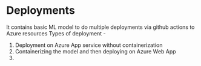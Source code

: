 # Deployments
It contains basic ML model to do multiple deployments via github actions to Azure resources
Types of deployment - 
1. Deployment on Azure App service without containerization
2. Containerizing the model and then deploying on Azure Web App
3. 
